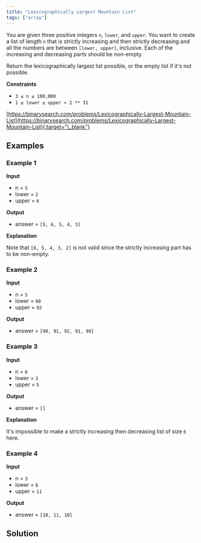 ```yaml
---
title: "Lexicographically Largest Mountain List"
tags: ["array"]
---
```


You are given three positive integers `n`, `lower`, and `upper`. You want to create a list of length `n` that is strictly increasing and then strictly decreasing and all the numbers are between `[lower, upper]`, inclusive. Each of the increasing and decreasing parts should be non-empty.

Return the lexicographically largest list possible, or the empty list if it's not possible.

**Constraints**

- `3 ≤ n ≤ 100,000`
- `1 ≤ lower ≤ upper < 2 ** 31`

[https://binarysearch.com/problems/Lexicographically-Largest-Mountain-List](https://binarysearch.com/problems/Lexicographically-Largest-Mountain-List){:target="\_blank"}

## Examples

### Example 1

**Input**

- n = `5`
- lower = `2`
- upper = `6`

**Output**

- answer = `[5, 6, 5, 4, 3]`

**Explanation**

Note that `[6, 5, 4, 3, 2]` is not valid since the strictly increasing part has to be non-empty.

### Example 2

**Input**

- n = `5`
- lower = `90`
- upper = `92`

**Output**

- answer = `[90, 91, 92, 91, 90]`

### Example 3

**Input**

- n = `6`
- lower = `3`
- upper = `5`

**Output**

- answer = `[]`

**Explanation**

It's impossible to make a strictly increasing then decreasing list of size `6` here.

### Example 4

**Input**

- n = `3`
- lower = `8`
- upper = `11`

**Output**

- answer = `[10, 11, 10]`

## Solution

<script src="https://gist.github.com/yaeba/16da7be5123724fcf6eccc25581cef5a.js?file=Lexicographically-Largest-Mountain-List.java"></script>
